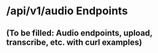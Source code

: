 # /api/v1/audio Endpoints

## (To be filled: Audio endpoints, upload, transcribe, etc. with curl examples)
